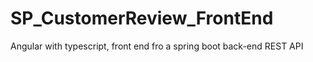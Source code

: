 # SP_CustomerReview_FrontEnd
Angular with typescript, front end fro a spring boot back-end REST API
